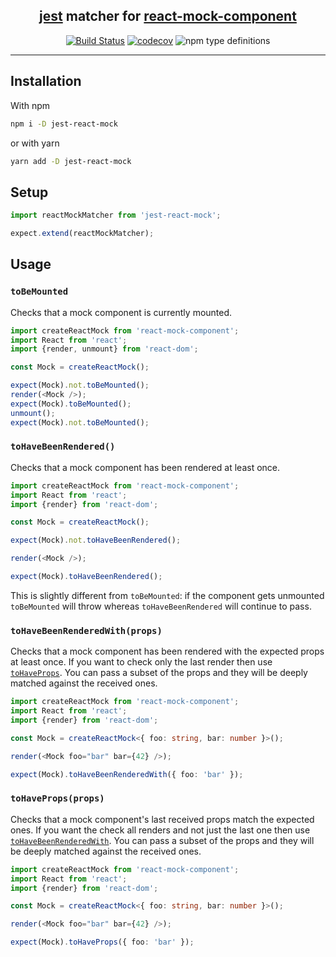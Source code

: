<!--suppress HtmlDeprecatedAttribute -->
<div align="center">
<h2><a href="https://jestjs.io">jest</a> matcher for <a href="https://github.com/NiGhTTraX/react-mock-component">react-mock-component</a></h2>

[![Build Status](https://travis-ci.com/NiGhTTraX/jest-react-mock.svg?branch=master)](https://travis-ci.com/NiGhTTraX/jest-react-mock) [![codecov](https://codecov.io/gh/NiGhTTraX/jest-react-mock/branch/master/graph/badge.svg)](https://codecov.io/gh/NiGhTTraX/jest-react-mock) ![npm type definitions](https://img.shields.io/npm/types/mugshot.svg)
</div>

----

## Installation

With npm

```sh
npm i -D jest-react-mock
```

or with yarn

```sh
yarn add -D jest-react-mock
```

## Setup

```typescript
import reactMockMatcher from 'jest-react-mock';

expect.extend(reactMockMatcher);
```

## Usage

### `toBeMounted`

Checks that a mock component is currently mounted.

```typescript jsx
import createReactMock from 'react-mock-component';
import React from 'react';
import {render, unmount} from 'react-dom';

const Mock = createReactMock();

expect(Mock).not.toBeMounted();
render(<Mock />);
expect(Mock).toBeMounted();
unmount();
expect(Mock).not.toBeMounted();
```

### `toHaveBeenRendered()`

Checks that a mock component has been rendered at least once.

```typescript jsx
import createReactMock from 'react-mock-component';
import React from 'react';
import {render} from 'react-dom';

const Mock = createReactMock();

expect(Mock).not.toHaveBeenRendered();

render(<Mock />);

expect(Mock).toHaveBeenRendered();
```

This is slightly different from `toBeMounted`: if the component gets unmounted `toBeMounted` will throw whereas `toHaveBeenRendered` will continue to pass.

### `toHaveBeenRenderedWith(props)`

Checks that a mock component has been rendered with the expected props at least once. If you want to check only the last render then use [`toHaveProps`](#tohavepropsprops).
You can pass a subset of the props and they will be deeply matched against the received ones.


```typescript jsx
import createReactMock from 'react-mock-component';
import React from 'react';
import {render} from 'react-dom';

const Mock = createReactMock<{ foo: string, bar: number }>();

render(<Mock foo="bar" bar={42} />);

expect(Mock).toHaveBeenRenderedWith({ foo: 'bar' });
```

### `toHaveProps(props)`

Checks that a mock component's last received props match the expected ones. If you want the check all renders and not just the last one then use [`toHaveBeenRenderedWith`](#tohavebeenrenderedwithprops). 
You can pass a subset of the props and they will be deeply matched against the received ones.


```typescript jsx
import createReactMock from 'react-mock-component';
import React from 'react';
import {render} from 'react-dom';

const Mock = createReactMock<{ foo: string, bar: number }>();

render(<Mock foo="bar" bar={42} />);

expect(Mock).toHaveProps({ foo: 'bar' });
```
